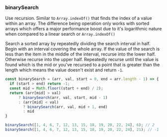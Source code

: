 ### binarySearch

Use recursion. Similar to `Array.indexOf()` that finds the index of a value within an array. The difference being operation only works with sorted arrays which offers a major performance boost due to it's logarithmic nature when compared to a linear search or `Array.indexOf()` 

Search a sorted array by repeatedly dividing the search interval in half. Begin with an interval covering the whole array. If the value of the search is less than the item in the middle of the interval, recurse into the lower half. Otherwise recurse into the upper half. Repeatedly recurse until the value is found which is the mid or you've recursed to a point that is greater than the length which means the value doesn't exist and return `-1`.

```js
const binarySearch = (arr, val, start = 0, end = arr.length - 1) => {
  if (start > end) return -1;
  const mid = Math.floor((start + end) / 2);
  return (arr[mid] > val) 
      ? binarySearch(arr, val, start, mid - 1)
      : (arr[mid] < val) 
        ? binarySearch(arr, val, mid + 1, end)
        : mid
}
```

```js
binarySearch([1, 4, 6, 7, 12, 13, 15, 18, 19, 20, 22, 24], 6); // 2
binarySearch([1, 4, 6, 7, 12, 13, 15, 18, 19, 20, 22, 24], 21); // -1
```
